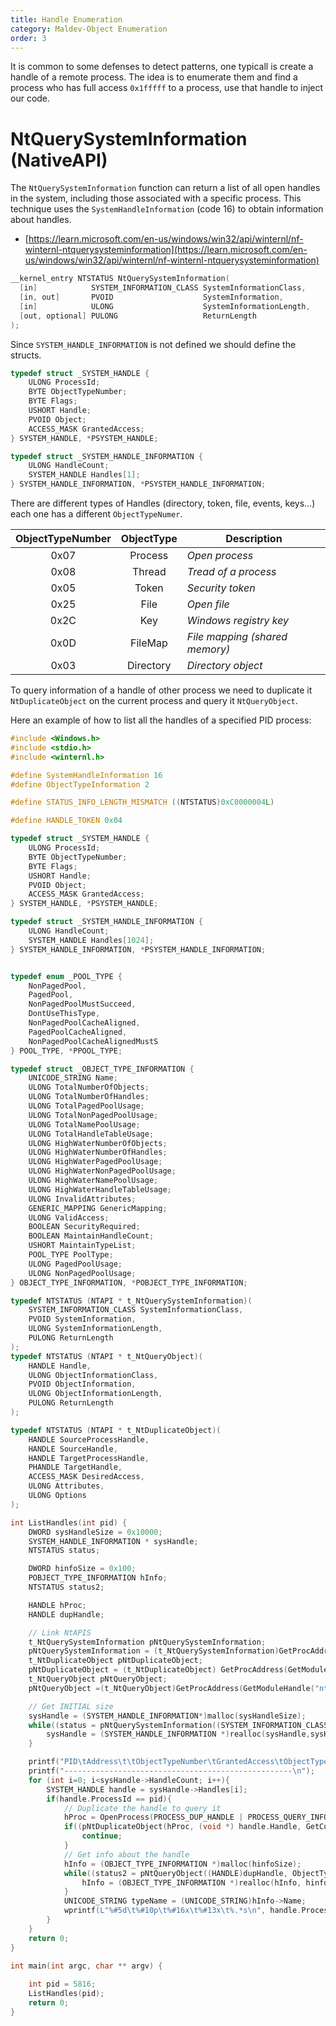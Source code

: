 ```yaml
---
title: Handle Enumeration
category: Maldev-Object Enumeration
order: 3
---
```


It is common to some defenses to detect patterns, one typicall is create a handle of a remote process. The idea is to enumerate them and find a process who has full access `0x1fffff` to a process, use that handle to inject our code.

# NtQuerySystemInformation (NativeAPI)

The `NtQuerySystemInformation` function can return a list of all open handles in the system, including those associated with a specific process. This technique uses the `SystemHandleInformation` (code 16) to obtain information about handles.


* [https://learn.microsoft.com/en-us/windows/win32/api/winternl/nf-winternl-ntquerysysteminformation](https://learn.microsoft.com/en-us/windows/win32/api/winternl/nf-winternl-ntquerysysteminformation)

```cpp
__kernel_entry NTSTATUS NtQuerySystemInformation(
  [in]            SYSTEM_INFORMATION_CLASS SystemInformationClass,
  [in, out]       PVOID                    SystemInformation,
  [in]            ULONG                    SystemInformationLength,
  [out, optional] PULONG                   ReturnLength
);
```

Since `SYSTEM_HANDLE_INFORMATION` is not defined we should define the structs.

```cpp
typedef struct _SYSTEM_HANDLE {
    ULONG ProcessId;
    BYTE ObjectTypeNumber;
    BYTE Flags;
    USHORT Handle;
    PVOID Object;
    ACCESS_MASK GrantedAccess;
} SYSTEM_HANDLE, *PSYSTEM_HANDLE;

typedef struct _SYSTEM_HANDLE_INFORMATION {
    ULONG HandleCount;
    SYSTEM_HANDLE Handles[1];
} SYSTEM_HANDLE_INFORMATION, *PSYSTEM_HANDLE_INFORMATION;
```


There are different types of Handles (directory, token, file, events, keys...) each one has a different `ObjectTypeNumer`.


| **ObjectTypeNumber** | **ObjectType** | **Description**                      |
|:--------------------:|:--------------:|--------------------------------------|
|         0x07         |     Process    | _Open process_                       |
|         0x08         |     Thread     | _Tread of a process_                 |
|         0x05         |      Token     | _Security token_                     |
|         0x25         |      File      | _Open file_                          |
|         0x2C         |       Key      | _Windows registry key_               |
|         0x0D         |     FileMap    | _File mapping (shared memory)_       |
|         0x03         |    Directory   | _Directory object_                   |


To query information of a handle of other process we need to duplicate it `NtDuplicateObject` on the current process and query it `NtQueryObject`.


Here an example of how to list all the handles of a specified PID process:

```cpp
#include <Windows.h>
#include <stdio.h>
#include <winternl.h>

#define SystemHandleInformation 16
#define ObjectTypeInformation 2

#define STATUS_INFO_LENGTH_MISMATCH ((NTSTATUS)0xC0000004L)

#define HANDLE_TOKEN 0x04

typedef struct _SYSTEM_HANDLE {
    ULONG ProcessId;
    BYTE ObjectTypeNumber;
    BYTE Flags;
    USHORT Handle;
    PVOID Object;
    ACCESS_MASK GrantedAccess;
} SYSTEM_HANDLE, *PSYSTEM_HANDLE;

typedef struct _SYSTEM_HANDLE_INFORMATION {
    ULONG HandleCount;
    SYSTEM_HANDLE Handles[1024];
} SYSTEM_HANDLE_INFORMATION, *PSYSTEM_HANDLE_INFORMATION;


typedef enum _POOL_TYPE {
    NonPagedPool,
    PagedPool,
    NonPagedPoolMustSucceed,
    DontUseThisType,
    NonPagedPoolCacheAligned,
    PagedPoolCacheAligned,
    NonPagedPoolCacheAlignedMustS
} POOL_TYPE, *PPOOL_TYPE;

typedef struct _OBJECT_TYPE_INFORMATION {
    UNICODE_STRING Name;
    ULONG TotalNumberOfObjects;
    ULONG TotalNumberOfHandles;
    ULONG TotalPagedPoolUsage;
    ULONG TotalNonPagedPoolUsage;
    ULONG TotalNamePoolUsage;
    ULONG TotalHandleTableUsage;
    ULONG HighWaterNumberOfObjects;
    ULONG HighWaterNumberOfHandles;
    ULONG HighWaterPagedPoolUsage;
    ULONG HighWaterNonPagedPoolUsage;
    ULONG HighWaterNamePoolUsage;
    ULONG HighWaterHandleTableUsage;
    ULONG InvalidAttributes;
    GENERIC_MAPPING GenericMapping;
    ULONG ValidAccess;
    BOOLEAN SecurityRequired;
    BOOLEAN MaintainHandleCount;
    USHORT MaintainTypeList;
    POOL_TYPE PoolType;
    ULONG PagedPoolUsage;
    ULONG NonPagedPoolUsage;
} OBJECT_TYPE_INFORMATION, *POBJECT_TYPE_INFORMATION;

typedef NTSTATUS (NTAPI * t_NtQuerySystemInformation)(
    SYSTEM_INFORMATION_CLASS SystemInformationClass,
    PVOID SystemInformation,
    ULONG SystemInformationLength,
    PULONG ReturnLength
);
typedef NTSTATUS (NTAPI * t_NtQueryObject)(
    HANDLE Handle,
    ULONG ObjectInformationClass,
    PVOID ObjectInformation,
    ULONG ObjectInformationLength,
    PULONG ReturnLength
);

typedef NTSTATUS (NTAPI * t_NtDuplicateObject)(
    HANDLE SourceProcessHandle,
    HANDLE SourceHandle,
    HANDLE TargetProcessHandle,
    PHANDLE TargetHandle,
    ACCESS_MASK DesiredAccess,
    ULONG Attributes,
    ULONG Options
);

int ListHandles(int pid) {
    DWORD sysHandleSize = 0x10000;
    SYSTEM_HANDLE_INFORMATION * sysHandle;
    NTSTATUS status;

    DWORD hinfoSize = 0x100;
    POBJECT_TYPE_INFORMATION hInfo;
    NTSTATUS status2;

    HANDLE hProc;
    HANDLE dupHandle;

    // Link NtAPIS 
    t_NtQuerySystemInformation pNtQuerySystemInformation;
    pNtQuerySystemInformation = (t_NtQuerySystemInformation)GetProcAddress(GetModuleHandle("ntdll.dll"),"NtQuerySystemInformation");
    t_NtDuplicateObject pNtDuplicateObject;
    pNtDuplicateObject = (t_NtDuplicateObject) GetProcAddress(GetModuleHandle("ntdll.dll"), "NtDuplicateObject");
    t_NtQueryObject pNtQueryObject;
    pNtQueryObject =(t_NtQueryObject)GetProcAddress(GetModuleHandle("ntdll.dll"),"NtQueryObject");

    // Get INITIAL size
    sysHandle = (SYSTEM_HANDLE_INFORMATION*)malloc(sysHandleSize);
    while((status = pNtQuerySystemInformation((SYSTEM_INFORMATION_CLASS) SystemHandleInformation, sysHandle, sysHandleSize, NULL))==STATUS_INFO_LENGTH_MISMATCH){
        sysHandle = (SYSTEM_HANDLE_INFORMATION *)realloc(sysHandle,sysHandleSize*=2);
    }

    printf("PID\tAddress\t\tObjectTypeNumber\tGrantedAccess\tObjectType\n");
    printf("---------------------------------------------------\n");
    for (int i=0; i<sysHandle->HandleCount; i++){
        SYSTEM_HANDLE handle = sysHandle->Handles[i];
        if(handle.ProcessId == pid){
            // Duplicate the handle to query it
            hProc = OpenProcess(PROCESS_DUP_HANDLE | PROCESS_QUERY_INFORMATION, FALSE, handle.ProcessId);
            if((pNtDuplicateObject(hProc, (void *) handle.Handle, GetCurrentProcess(), &dupHandle, 0, 0, DUPLICATE_SAME_ACCESS)) < 0){
                continue;
            }
            // Get info about the handle
            hInfo = (OBJECT_TYPE_INFORMATION *)malloc(hinfoSize);
            while((status2 = pNtQueryObject((HANDLE)dupHandle, ObjectTypeInformation, hInfo, hinfoSize, &hinfoSize))==STATUS_INFO_LENGTH_MISMATCH){
                hInfo = (OBJECT_TYPE_INFORMATION *)realloc(hInfo, hinfoSize*=2);
            }
            UNICODE_STRING typeName = (UNICODE_STRING)hInfo->Name;
            wprintf(L"%#5d\t%#10p\t%#16x\t%#13x\t%.*s\n", handle.ProcessId, handle.Object, handle.ObjectTypeNumber,handle.GrantedAccess,typeName.Length/sizeof(WCHAR), typeName.Buffer);    
        }
    }	
	return 0;
}

int main(int argc, char ** argv) {
    
    int pid = 5816;
    ListHandles(pid);
    return 0;
}
```